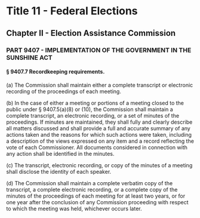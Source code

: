
# Title 11 - Federal Elections
## Chapter II - Election Assistance Commission
### PART 9407 - IMPLEMENTATION OF THE GOVERNMENT IN THE SUNSHINE ACT
#### § 9407.7 Recordkeeping requirements.

(a) The Commission shall maintain either a complete transcript or electronic recording of the proceedings of each meeting.

(b) In the case of either a meeting or portions of a meeting closed to the public under § 9407.5(a)(8) or (10), the Commission shall maintain a complete transcript, an electronic recording, or a set of minutes of the proceedings. If minutes are maintained, they shall fully and clearly describe all matters discussed and shall provide a full and accurate summary of any actions taken and the reasons for which such actions were taken, including a description of the views expressed on any item and a record reflecting the vote of each Commissioner. All documents considered in connection with any action shall be identified in the minutes.

(c) The transcript, electronic recording, or copy of the minutes of a meeting shall disclose the identity of each speaker.

(d) The Commission shall maintain a complete verbatim copy of the transcript, a complete electronic recording, or a complete copy of the minutes of the proceedings of each meeting for at least two years, or for one year after the conclusion of any Commission proceeding with respect to which the meeting was held, whichever occurs later.

